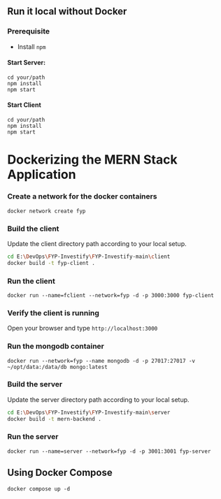 ## Run it local without Docker

### Prerequisite

- Install `npm`

#### Start Server:

```
cd your/path
npm install
npm start
```

#### Start Client

```
cd your/path
npm install
npm start
```

# Dockerizing the MERN Stack Application

### Create a network for the docker containers

`docker network create fyp`

### Build the client 
Update the client directory path according to your local setup.

```sh
cd E:\DevOps\FYP-Investify\FYP-Investify-main\client
docker build -t fyp-client .
```

### Run the client

`docker run --name=fclient --network=fyp -d -p 3000:3000 fyp-client`

### Verify the client is running

Open your browser and type `http://localhost:3000`

### Run the mongodb container

`docker run --network=fyp --name mongodb -d -p 27017:27017 -v ~/opt/data:/data/db mongo:latest`

### Build the server
Update the server directory path according to your local setup.

```sh
cd E:\DevOps\FYP-Investify\FYP-Investify-main\server
docker build -t mern-backend .
```

### Run the server

`docker run --name=server --network=fyp -d -p 3001:3001 fyp-server`

## Using Docker Compose

`docker compose up -d`

